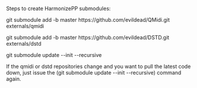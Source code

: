 Steps to create HarmonizePP submodules:

<p>git submodule add -b master https://github.com/evildead/QMidi.git externals/qmidi</p>
<p>git submodule add -b master https://github.com/evildead/DSTD.git externals/dstd</p>
<p>git submodule update --init --recursive</p>

<p>If the qmidi or dstd repositories change and you want to pull the latest code down, just issue the (git submodule update --init --recursive) command again.</p>

